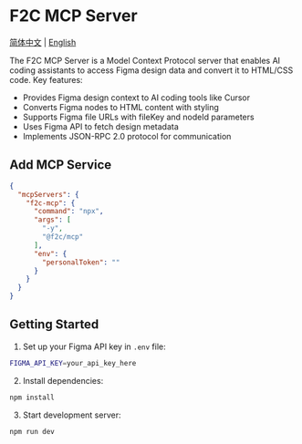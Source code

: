 # F2C MCP Server

[简体中文](./README-Zh.md) | [English](./README.md)

The F2C MCP Server is a Model Context Protocol server that enables AI coding assistants to access Figma design data and convert it to HTML/CSS code. Key features:

- Provides Figma design context to AI coding tools like Cursor
- Converts Figma nodes to HTML content with styling
- Supports Figma file URLs with fileKey and nodeId parameters
- Uses Figma API to fetch design metadata
- Implements JSON-RPC 2.0 protocol for communication

## Add MCP Service
```json
{
  "mcpServers": {
    "f2c-mcp": {
      "command": "npx",
      "args": [
        "-y",
        "@f2c/mcp"
      ],
      "env": {
        "personalToken": ""
      }
    }
  }
}
```
## Getting Started

1. Set up your Figma API key in `.env` file:
```bash
FIGMA_API_KEY=your_api_key_here
```

2. Install dependencies:
```bash
npm install
 ```

3. Start development server:
```bash
npm run dev
 ```